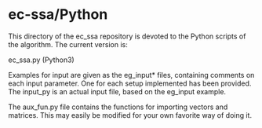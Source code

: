 # ec-ssa/Python
This directory of the ec_ssa repository is devoted to the
Python scripts of the algorithm. The current version is:

ec_ssa.py (Python3)

Examples for input are given as the eg_input* files,
containing comments on each input parameter.
One for each setup implemented has been provided.
The input_py is an actual input file, based on
the eg_input example.

The aux_fun.py file contains the functions for
importing vectors and matrices. This may easily
be modified for your own favorite way of doing it.
